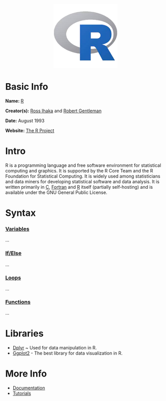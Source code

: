 <p align="center"><img width="200" height="200" src="https://github.com/jgphilpott/babel/blob/main/R/logo.png"></p>

# Basic Info

**Name:** [R](https://en.wikipedia.org/wiki/R_(programming_language))

**Creator(s):** [Ross Ihaka](https://en.wikipedia.org/wiki/Ross_Ihaka) and [Robert Gentleman](https://en.wikipedia.org/wiki/Robert_Gentleman_(statistician))

**Date:** August 1993

**Website:** [The R Project](https://www.r-project.org)

# Intro

R is a programming language and free software environment for statistical computing and graphics. It is supported by the R Core Team and the R Foundation for Statistical Computing. It is widely used among statisticians and data miners for developing statistical software and data analysis. It is written primarily in [C](https://github.com/jgphilpott/babel/blob/main/C/README.md), [Fortran](https://github.com/jgphilpott/babel/blob/main/Fortran/README.md) and [R](https://github.com/jgphilpott/babel/blob/main/R/README.md) itself (partially self-hosting) and is available under the GNU General Public License.

# Syntax

### [Variables](https://www.tutorialspoint.com/r/r_variables.htm)

...

### [If/Else](https://www.tutorialspoint.com/r/r_decision_making.htm)

...

### [Loops](https://www.tutorialspoint.com/r/r_loops.htm)

...

### [Functions](https://www.tutorialspoint.com/r/r_functions.htm)

...

# Libraries

 - [Dplyr](https://www.datacamp.com/courses/data-manipulation-with-dplyr) ~ Used for data manipulation in R.
 - [Ggplot2](https://www.rdocumentation.org/packages/ggplot2/versions/3.3.5) - The best library for data visualization in R.

# More Info

 - [Documentation](https://www.r-project.org/other-docs.html)
 - [Tutorials](https://www.tutorialspoint.com/r/index.htm)

